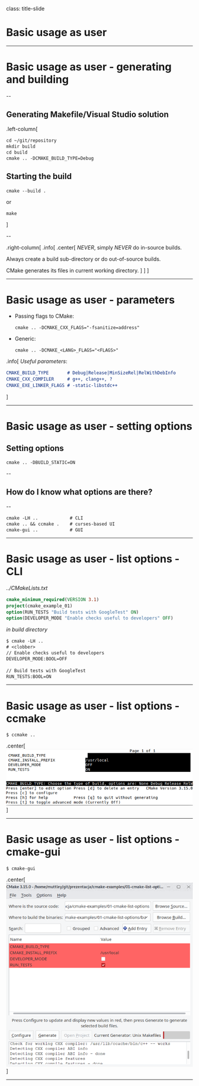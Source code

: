 class: title-slide

# Basic usage as user

---

# Basic usage as user - generating and building

--

## Generating Makefile/Visual Studio solution

.left-column[
```
cd ~/git/repository
mkdir build
cd build
cmake .. -DCMAKE_BUILD_TYPE=Debug
```

## Starting the build

```
cmake --build .
```

or

```
make
```
]

--

.right-column[
.info[
.center[
_NEVER_, simply _NEVER_ do in-source builds.

Always create a build sub-directory or do out-of-source builds.


CMake generates its files in current working directory.
]
]
]

---

# Basic usage as user - parameters

- Passing flags to CMake:

  ```
  cmake .. -DCMAKE_CXX_FLAGS="-fsanitize=address"
  ```

- Generic:

  ```
  cmake .. -DCMAKE_<LANG>_FLAGS="<FLAGS>"
  ```

.info[
_Useful parameters_:
```cmake
CMAKE_BUILD_TYPE       # Debug|Release|MinSizeRel|RelWithDebInfo
CMAKE_CXX_COMPILER     # g++, clang++, ?
CMAKE_EXE_LINKER_FLAGS # -static-libstdc++
```
]

---

# Basic usage as user - setting options

## Setting options
  ```
  cmake .. -DBUILD_STATIC=ON 
  ```

--

## How do I know what options are there?

--

  ```
  cmake -LH ..            # CLI
  cmake .. && ccmake .    # curses-based UI
  cmake-gui ..            # GUI
  ```

---

# Basic usage as user - list options - CLI

_../CMakeLists.txt_

```cmake
cmake_minimum_required(VERSION 3.1)
project(cmake_example_01)
option(RUN_TESTS "Build tests with GoogleTest" ON)
option(DEVELOPER_MODE "Enable checks useful to developers" OFF)
```

_in build directory_

```
$ cmake -LH ..
# <clobber>
// Enable checks useful to developers
DEVELOPER_MODE:BOOL=OFF

// Build tests with GoogleTest
RUN_TESTS:BOOL=ON
```

---

# Basic usage as user - list options - ccmake

```
$ ccmake ..
```

.center[
![ccmake TUI](images/02-ccmake.png)
]

---

# Basic usage as user - list options - cmake-gui

```
$ cmake-gui
```

.center[
![cmake-gui](images/02-cmake-gui.png)
]

---
